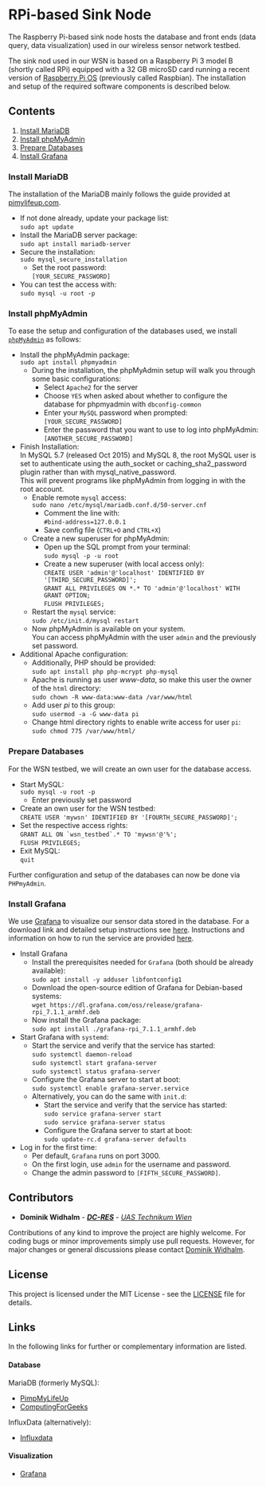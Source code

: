 # RPi-based Sink Node

The Raspberry Pi-based sink node hosts the database and front ends (data query, data visualization) used in our wireless sensor network testbed.

The sink nod used in our WSN is based on a Raspberry Pi 3 model B (shortly called RPi) equipped with a 32 GB microSD card running a recent version of [Raspberry Pi OS](https://www.raspberrypi.org/software/) (previously called Raspbian).
The installation and setup of the required software components is described below.


## Contents

1. [Install MariaDB](#install-mariadb)  
2. [Install phpMyAdmin](#install-phpmyadmin)
3. [Prepare Databases](#prepare-databases)
4. [Install Grafana](#install-grafana)

### Install MariaDB

The installation of the MariaDB mainly follows the guide provided at [pimylifeup.com](https://pimylifeup.com/raspberry-pi-mysql/).
* If not done already, update your package list:  
  `sudo apt update`
* Install the MariaDB server package:  
  `sudo apt install mariadb-server`
* Secure the installation:  
  `sudo mysql_secure_installation`
    * Set the root password:  
      `[YOUR_SECURE_PASSWORD]`
* You can test the access with:  
  `sudo mysql -u root -p`


### Install phpMyAdmin

To ease the setup and configuration of the databases used, we install <a href="https://www.phpmyadmin.net/" target="_blank">`phpMyAdmin`</a> as follows:
* Install the phpMyAdmin package:  
  `sudo apt install phpmyadmin`
    * During the installation, the phpMyAdmin setup will walk you through some basic configurations:  
        * Select `Apache2` for the server
        * Choose `YES` when asked about whether to configure the database for phpmyadmin with `dbconfig-common`
        * Enter your `MySQL` password when prompted:  
          `[YOUR_SECURE_PASSWORD]`
        * Enter the password that you want to use to log into phpMyAdmin:  
          `[ANOTHER_SECURE_PASSWORD]`
* Finish Installation:  
  In MySQL 5.7 (released Oct 2015) and MySQL 8, the root MySQL user is set to authenticate using the auth_socket or caching_sha2_password plugin rather than with mysql_native_password.  
  This will prevent programs like phpMyAdmin from logging in with the root account.
    * Enable remote `mysql` access:  
      `sudo nano /etc/mysql/mariadb.conf.d/50-server.cnf`
        * Comment the line with:  
          `#bind-address=127.0.0.1`
        * Save config file (`CTRL+O` and `CTRL+X`)
    * Create a new superuser for phpMyAdmin:
        * Open up the SQL prompt from your terminal:  
          `sudo mysql -p -u root`
        * Create a new superuser (with local access only):  
          `CREATE USER 'admin'@'localhost' IDENTIFIED BY '[THIRD_SECURE_PASSWORD]';`  
          `GRANT ALL PRIVILEGES ON *.* TO 'admin'@'localhost' WITH GRANT OPTION;`  
          `FLUSH PRIVILEGES;`
    * Restart the `mysql` service:  
      `sudo /etc/init.d/mysql restart`
    * Now phpMyAdmin is available on your system.  
      You can access phpMyAdmin with the user `admin` and the previously set password.
* Additional Apache configuration:
    * Additionally, PHP should be provided:  
      `sudo apt install php php-mcrypt php-mysql`
    * Apache is running as user *www-data*, so make this user the owner of the `html` directory:  
      `sudo chown -R www-data:www-data /var/www/html`
    * Add user *pi* to this group:  
      `sudo usermod -a -G www-data pi`
    * Change html directory rights to enable write access for user `pi`:  
      `sudo chmod 775 /var/www/html/`


### Prepare Databases

For the WSN testbed, we will create an own user for the database access.

* Start MySQL:  
  `sudo mysql -u root -p`
  * Enter previously set password
* Create an own user for the WSN testbed:  
  `CREATE USER 'mywsn' IDENTIFIED BY '[FOURTH_SECURE_PASSWORD]';`
* Set the respective access rights:  
  ``GRANT ALL ON `wsn_testbed`.* TO 'mywsn'@'%';``  
  `FLUSH PRIVILEGES;`
* Exit MySQL:  
  `quit`

Further configuration and setup of the databases can now be done via `PHPmyAdmin`.


### Install Grafana

We use [Grafana](https://grafana.com/) to visualize our sensor data stored in the database.
For a download link and detailed setup instructions see [here](https://grafana.com/grafana/download).
Instructions and information on how to run the service are provided [here](https://grafana.com/docs/grafana/latest/installation/debian/#2-start-the-server).

* Install Grafana
    * Install the prerequisites needed for `Grafana` (both should be already available):  
      `sudo apt install -y adduser libfontconfig1`
    * Download the open-source edition of Grafana for Debian-based systems:  
      `wget https://dl.grafana.com/oss/release/grafana-rpi_7.1.1_armhf.deb`
    * Now install the Grafana package:  
      `sudo apt install ./grafana-rpi_7.1.1_armhf.deb`
* Start Grafana with `systemd`:
    * Start the service and verify that the service has started:  
      `sudo systemctl daemon-reload`  
      `sudo systemctl start grafana-server`  
      `sudo systemctl status grafana-server`
    * Configure the Grafana server to start at boot:  
      `sudo systemctl enable grafana-server.service`
    * Alternatively, you can do the same with `init.d`:
        * Start the service and verify that the service has started:  
          `sudo service grafana-server start`  
          `sudo service grafana-server status`
        * Configure the Grafana server to start at boot:  
          `sudo update-rc.d grafana-server defaults`
* Log in for the first time:
    * Per default, `Grafana` runs on port 3000.
    * On the first login, use `admin` for the username and password.
    * Change the admin password to `[FIFTH_SECURE_PASSWORD]`.


## Contributors

* **Dominik Widhalm** - [***DC-RES***](https://informatics.tuwien.ac.at/doctoral/resilient-embedded-systems/) - [*UAS Technikum Wien*](https://embsys.technikum-wien.at/staff/widhalm/)

Contributions of any kind to improve the project are highly welcome.
For coding bugs or minor improvements simply use pull requests.
However, for major changes or general discussions please contact [Dominik Widhalm](mailto:widhalm@technikum-wien.at?subject=RPi_SK%20on%20GitHub).


## License

This project is licensed under the MIT License - see the [LICENSE](LICENSE) file for details.


## Links

In the following links for further or complementary information are listed.

#### Database

MariaDB (formerly MySQL):

- [PimpMyLifeUp](https://pimylifeup.com/raspberry-pi-mysql/)
- [ComputingForGeeks](https://computingforgeeks.com/how-to-install-mariadb-on-debian/)

InfluxData (alternatively):
- [Influxdata](https://www.influxdata.com/)


#### Visualization

- [Grafana](https://grafana.com/)
